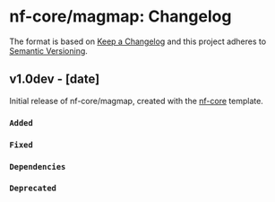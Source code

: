 # nf-core/magmap: Changelog

The format is based on [Keep a Changelog](https://keepachangelog.com/en/1.0.0/)
and this project adheres to [Semantic Versioning](https://semver.org/spec/v2.0.0.html).

## v1.0dev - [date]

Initial release of nf-core/magmap, created with the [nf-core](https://nf-co.re/) template.

### `Added`

### `Fixed`

### `Dependencies`

### `Deprecated`
